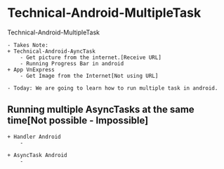 # Technical-Android-MultipleTask
Technical-Android-MultipleTask

    - Takes Note:
    + Technical-Android-AyncTask
        - Get picture from the internet.[Receive URL]
        - Running Progress Bar in android
    + App VnExpress
        - Get Image from the Internet[Not using URL]

    - Today: We are going to learn how to run multiple task in android.

## Running multiple AsyncTasks at the same time[Not possible - Impossible]

    + Handler Android
        -     

    + AsyncTask Android
        - 
